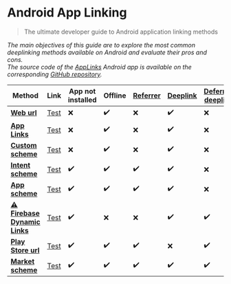# Android App Linking

> The ultimate developer guide to Android application linking methods

*The main objectives of this guide are to explore the most common deeplinking methods available on Android and evaluate their pros and cons.*  
*The source code of the [AppLinks](https://play.google.com/store/apps/details?id=fr.smarquis.applinks) Android app is available on the corresponding [GitHub repository](https://github.com/SimonMarquis/Android-App-Linking).*

| Method | Link | App not installed | Offline | [Referrer][misc/referrer-receiver] | [Deeplink][misc/deeplinking] | [Deferred deeplink][misc/deferred-deeplink] |
|---|---|---|---|---|---|---|
| **[Web url](web-url.md)** | [Test][test-web-url] | ❌ | ✔️ | ❌ | ✔️ | ❌ |
| **[App Links](app-links.md)** | [Test][test-app-links] | ❌ | ✔️ | ❌ | ✔️ | ❌ |
| **[Custom scheme](custom-scheme.md)** | [Test][test-custom-scheme] | ❌ | ✔️ | ❌ | ✔️ | ❌ |
| **[Intent scheme](intent-scheme.md)** | [Test][test-intent-scheme] | ✔️ | ✔️ | ✔️ | ✔️ | ❌ |
| **[App scheme](app-scheme.md)** | [Test][test-app-scheme] | ✔️ | ✔️ | ✔️ | ✔️ | ❌ |
| **[⚠️ Firebase Dynamic Links](firebase-dynamic-links.md)** | [Test][test-firebase-dynamic-links] | ✔️ | ❌ | ❌ | ✔️ | ✔️ |
| **[Play Store url](play-store-url.md)** | [Test][test-play-store-url] | ✔️ | ✔️ | ✔️ | ❌ | ✔️ |
| **[Market scheme](market-scheme.md)** | [Test][test-market-scheme] | ✔️ | ✔️ | ✔️ | ✔️ | ✔️ |

[test-web-url]: http://smarquis.fr/action?key=value#data
[test-app-links]: https://smarquis.fr/action?key=value#data
[test-custom-scheme]: link://smarquis.fr/action?key=value#data
[test-intent-scheme]: intent://smarquis.fr/action?key=value#data#Intent;scheme=link;package=fr.smarquis.applinks;S.key=value;S.market_referrer=my%20referrer%20data;end
[test-app-scheme]: android-app://fr.smarquis.applinks/https/smarquis.fr/action?key=value#data#Intent;S.key=value;S.market_referrer=my%20referrer%20data;end
[test-firebase-dynamic-links]: https://mr7f2.app.goo.gl/Tbeh
[test-play-store-url]: https://play.google.com/store/apps/details?id=fr.smarquis.applinks&url=link%3A%2F%2Fsmarquis.fr%2Faction%3Fkey%3Dvalue%23data&referrer=my%20referrer%20data
[test-market-scheme]: market://details?id=fr.smarquis.applinks&url=link%3A%2F%2Fsmarquis.fr%2Faction%3Fkey%3Dvalue%23data&referrer=my%20referrer%20data

[misc/referrer-receiver]: misc.md#referrer-receiver
[misc/deeplinking]: misc.md#deeplinking
[misc/deferred-deeplink]: misc.md#deferred-deeplink

